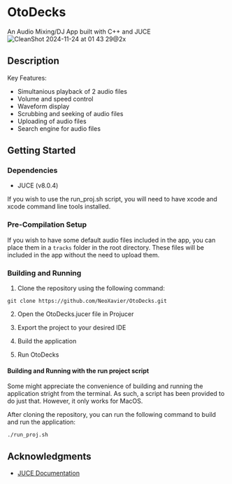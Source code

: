 # OtoDecks

An Audio Mixing/DJ App built with C++ and JUCE
![CleanShot 2024-11-24 at 01 43 29@2x](https://github.com/user-attachments/assets/0c42c0ce-01c4-4b79-8b14-30294290573a)


## Description

Key Features:
- Simultanious playback of 2 audio files
- Volume and speed control
- Waveform display
- Scrubbing and seeking of audio files
- Uploading of audio files
- Search engine for audio files

## Getting Started

### Dependencies

* JUCE (v8.0.4)

If you wish to use the run\_proj.sh script, you will need to have xcode and xcode command line tools installed.

### Pre-Compilation Setup
If you wish to have some default audio files included in the app, you can place them in a `tracks` folder in the root directory.
These files will be included in the app without the need to upload them.

### Building and Running

1. Clone the repository using the following command:
```
git clone https://github.com/NeoXavier/OtoDecks.git
```

2. Open the OtoDecks.jucer file in Projucer

3. Export the project to your desired IDE

4. Build the application

5. Run OtoDecks

#### Building and Running with the run project script
Some might appreciate the convenience of building and running the application stright from the terminal.
As such, a script has been provided to do just that. However, it only works for MacOS.

After cloning the repository, you can run the following command to build and run the application:
```
./run_proj.sh
```

## Acknowledgments

* [JUCE Documentation](https://juce.com/learn/documentation/)
